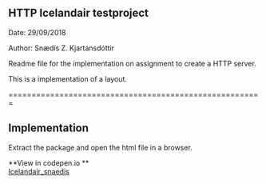 ## HTTP Icelandair testproject

Date: 29/09/2018

Author: Snædís Z. Kjartansdóttir

Readme file for the implementation on assignment to create a HTTP server. 

This is a implementation of a layout.

=======================================================

##   Implementation   ##

Extract the package and open the html file in a browser.

	
**View in codepen.io **  
[Icelandair_snaedis](https://github.com/user/repo/blob/branch/other_file.md)
